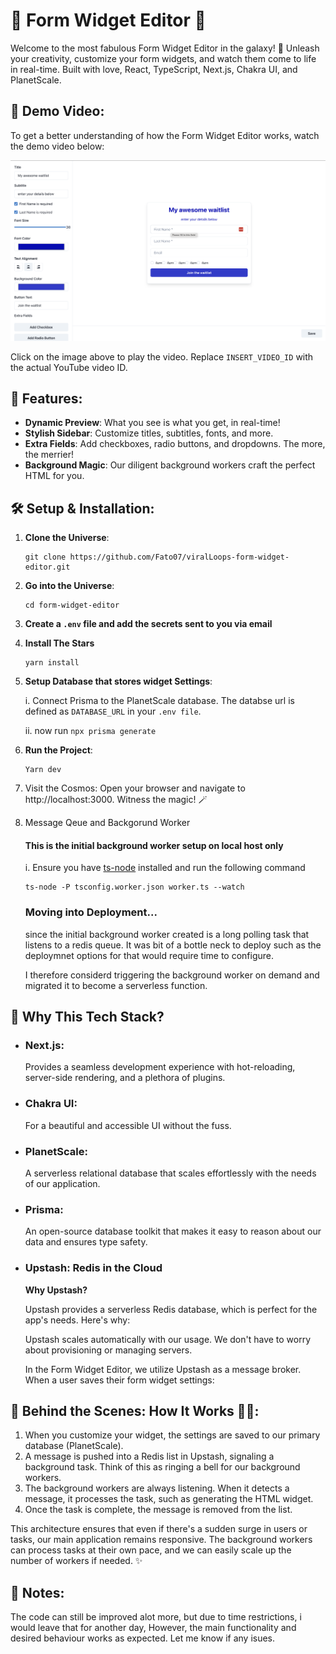 # 🚀 Form Widget Editor 🎨

Welcome to the most fabulous Form Widget Editor in the galaxy! 🌌 Unleash your creativity, customize your form widgets, and watch them come to life in real-time. Built with love, React, TypeScript, Next.js, Chakra UI, and PlanetScale.

## 🎥 Demo Video:

To get a better understanding of how the Form Widget Editor works, watch the demo video below:

[![Form Widget Editor Demo](./demo.png)](https://www.youtube.com/watch?v=4KTsjtjGkWY "Form Widget Editor Demo")

Click on the image above to play the video. Replace `INSERT_VIDEO_ID` with the actual YouTube video ID.


## 🌈 Features:

- **Dynamic Preview**: What you see is what you get, in real-time!
- **Stylish Sidebar**: Customize titles, subtitles, fonts, and more.
- **Extra Fields**: Add checkboxes, radio buttons, and dropdowns. The more, the merrier!
- **Background Magic**: Our diligent background workers craft the perfect HTML for you.

## 🛠️ Setup & Installation:

1. **Clone the Universe**:
   ```
   git clone https://github.com/Fato07/viralLoops-form-widget-editor.git
   ```
2. **Go into the Universe**:
   ```
   cd form-widget-editor
   ```
3. **Create a `.env` file and add the secrets sent to you via email**
   
4. **Install The Stars**
   ```
   yarn install
   ```
5. **Setup Database that stores widget Settings**:
  
   i. Connect Prisma to the PlanetScale database. The databse url is defined as `DATABASE_URL` in your `.env file`.

   ii. now run `npx prisma generate`

6. **Run the Project**:
   ```
   Yarn dev
   ```
7. Visit the Cosmos: Open your browser and navigate to http://localhost:3000. Witness the magic! 🪄

8. Message Qeue and Backgorund Worker
   
   #### This is the initial background worker setup on local host only
   i. Ensure you have [ts-node](https://www.npmjs.com/package/ts-node) installed and run the following command

   ```
   ts-node -P tsconfig.worker.json worker.ts --watch
   ```

   ### Moving into Deployment...
   since the initial background worker created is a long polling task that listens to a redis queue. It was bit of a bottle neck to deploy such as the deploymnet options for that would require time to configure.

   I therefore considerd triggering the background worker on demand and migrated it to become a serverless function.

## 🚀 Why This Tech Stack?
 - ### Next.js:
   Provides a seamless development experience with hot-reloading, server-side rendering, and a plethora of plugins.
 - ### Chakra UI:
   For a beautiful and accessible UI without the fuss.
 - ### PlanetScale: 
   A serverless relational database that scales effortlessly with the needs of our application.
 - ###  Prisma:
   An open-source database toolkit that makes it easy to reason about our data and ensures type safety.

 - ### Upstash: Redis in the Cloud

   **Why Upstash?**

   Upstash provides a serverless Redis database, which is perfect for the app's needs. Here's why:

   Upstash scales automatically with our usage. We don't have to worry about provisioning or managing servers.


   In the Form Widget Editor, we utilize Upstash as a message broker. When a user saves their form widget settings:

## 🧱 Behind the Scenes: How It Works 🕵️‍♂️:
   1. When you customize your widget, the settings are saved to our primary database (PlanetScale).
   2. A message is pushed into a Redis list in Upstash, signaling a background task. Think of this as ringing a bell for our background workers.
   3. The background workers are always listening. When it detects a message, it processes the task, such as generating the HTML widget.
   4. Once the task is complete, the message is removed from the list.

  This architecture ensures that even if there's a sudden surge in users or tasks, our main application remains responsive. The background workers can process tasks at their own pace, and we can easily scale up the number of workers if needed. ✨

## 📝 Notes:
The code can still be improved alot more, but due to time restrictions, i would leave that for another day, However, the main functionality and desired behaviour works as expected. Let me know if any isues.



   

   